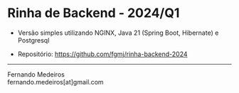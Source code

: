 # Rinha de Backend - 2024/Q1


- Versão simples utilizando NGINX, Java 21 (Spring Boot, Hibernate) e Postgresql

- Repositório: https://github.com/fgmj/rinha-backend-2024

____
Fernando Medeiros 
<br>
fernando.medeiros[at]gmail.com


